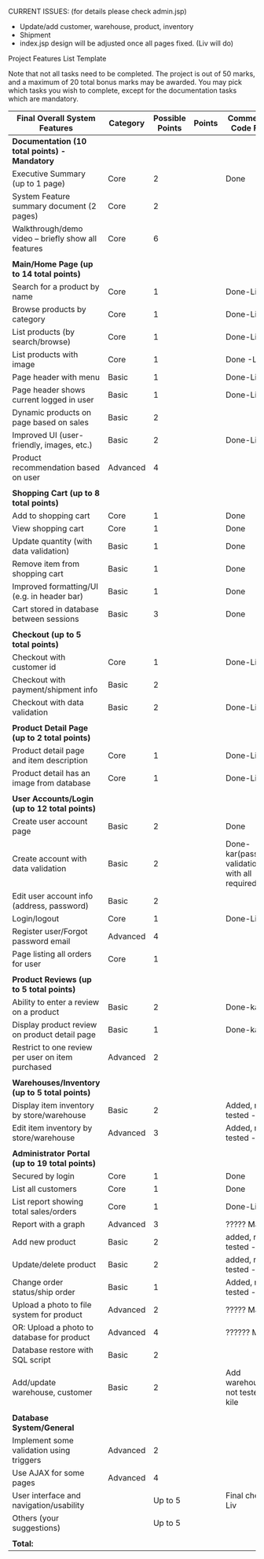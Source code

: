 CURRENT ISSUES: (for details please check admin.jsp)
- Update/add customer, warehouse, product, inventory
- Shipment
- index.jsp design will be adjusted once all pages fixed. (Liv will do)


Project Features List Template

Note that not all tasks need to be completed. The project is out of 50 marks, and a maximum of 20 total bonus marks may be awarded. You may pick which tasks you wish to complete, except for the documentation tasks which are mandatory.

| Final Overall System Features                       | Category	| Possible Points	| Points	| Comments / Code Files |
| --------------------------------------------------- | --------- | --------------- | ------- | --------------------- |
| **Documentation (10 total points) - Mandatory**                                                                     |
| Executive Summary (up to 1 page)	                  | Core	    |         2		    |       	| Done                  |
| System Feature summary document (2 pages)	          | Core	    |         2		    |       	|                       |
| Walkthrough/demo video – briefly show all features	| Core	    |         6		    |       	|                       |
| |
| **Main/Home Page (up to 14 total points)**                                                                          |
| Search for a product by name	                      | Core	    |         1		    |       	|  Done-Liv             |
| Browse products by category                         | Core	    |         1		    |       	|  Done-Liv             |
| List products (by search/browse)	                  | Core	    |         1		    |       	|  Done-Liv             |
| List products with image | Core	| 1| | Done -Liv |
| Page header with menu	| Basic	| 1 | | Done-Liv |
| Page header shows current logged in user	| Basic | 1 | |Done-Liv |
| Dynamic products on page based on sales	| Basic |	2	|	
| Improved UI (user-friendly, images, etc.)	| Basic	| 2	| |Done-Liv |
| Product recommendation based on user | Advanced	| 4		|
| |
| **Shopping Cart (up to 8 total points)** |
| Add to shopping cart	| Core	| 1 |	|Done |	
| View shopping cart	| Core	| 1	| |Done |
| Update quantity (with data validation) | Basic	| 1	| |Done|
| Remove item from shopping cart	| Basic	| 1	|	 |Done |
| Improved formatting/UI (e.g. in header bar)	| Basic	| 1	| |Done |
| Cart stored in database between sessions | Basic	| 3	|	|Done |
| |
|**Checkout (up to 5 total points)**|
|Checkout with customer id	| Core	| 1	|	|Done-Liv |
|Checkout with payment/shipment info	| Basic	| 2 |
|Checkout with data validation	| Basic	| 2 | |Done-Liv |
| |
|**Product Detail Page (up to 2 total points)**|
| Product detail page and item description	| Core	| 1	| | Done-Liv | 
| Product detail has an image from database	| Core	| 1	|	| Done-Liv |
| |
|**User Accounts/Login (up to 12 total points)**|
| Create user account page	| Basic	| 2	| | Done |
| Create account with data validation	| Basic	| 2	| | Done-kar(password validation with all required tag) |
| Edit user account info (address, password)	| Basic	| 2	|	
| Login/logout	| Core	| 1	| |Done-Liv |
| Register user/Forgot password email	| Advanced	| 4	|
| Page listing all orders for user	| Core	| 1	|
| |
|**Product Reviews (up to 5 total points)**|
| Ability to enter a review on a product	| Basic	| 2	| |Done-kar|
| Display product review on product detail page	| Basic	| 1	|	|Done-kar|
| Restrict to one review per user on item purchased	| Advanced | 2	|	
| |
|**Warehouses/Inventory (up to 5 total points)**|
| Display item inventory by store/warehouse	| Basic |	2 |	|Added, not tested - kile|
| Edit item inventory by store/warehouse | Advanced | 3	| |Added, not tested - kile|
| |
|**Administrator Portal (up to 19 total points)**|	
| Secured by login	| Core	| 1	|	|Done |
| List all customers	| Core	| 1	| |Done|
| List report showing total sales/orders	| Core	| 1	| |Done-Liv |
| Report with a graph	| Advanced	| 3	|   |????? Matt |
| Add new product	| Basic	| 2	|	|added, not tested - kile|
| Update/delete product	| Basic	| 2	|	|added, not tested - kile|
| Change order status/ship order	| Basic	| 1	| |Added, not tested - kile|
| Upload a photo to file system for product	| Advanced	| 2	| |????? Matt |
| OR: Upload a photo to database for product	| Advanced	| 4	|	|?????? Matt |
| Database restore with SQL script	| Basic	| 2	|	
| Add/update warehouse, customer	| Basic	| 2 |	|Add warehouse, not tested - kile|	
| |			
|**Database System/General**|		
| Implement some validation using triggers |	Advanced	| 2	|	
| Use AJAX for some pages	| Advanced	| 4	|
| User interface and navigation/usability | |	Up to 5	| |Final check -Liv |
| Others (your suggestions)	|	| Up to 5	|
| |
| **Total:** |
